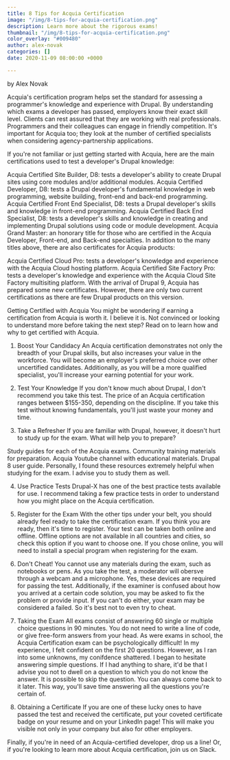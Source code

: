 ```yaml
---
title: 8 Tips for Acquia Certification
image: "/img/8-tips-for-acquia-certification.png"
description: Learn more about the rigorous exams!
thumbnail: "/img/8-tips-for-acquia-certification.png"
color_overlay: "#009480"
author: alex-novak
categories: []
date: 2020-11-09 08:00:00 +0000

---
```




by Alex Novak

Acquia's certification program helps set the standard for assessing a programmer's knowledge and experience with Drupal. By understanding which exams a developer has passed, employers know their exact skill level. Clients can rest assured that they are working with real professionals. Programmers and their colleagues can engage in friendly competition. It's important for Acquia too; they look at the number of certified specialists when considering agency-partnership applications.

If you're not familiar or just getting started with Acquia, here are the main certifications used to test a developer's Drupal knowledge:

Acquia Certified Site Builder, D8: tests a developer's ability to create Drupal sites using core modules and/or additional modules.
Acquia Certified Developer, D8: tests a Drupal developer's fundamental knowledge in web programming, website building, front-end and back-end programming.
Acquia Certified Front End Specialist, D8: tests a Drupal developer's skills and knowledge in front-end programming.
Acquia Certified Back End Specialist, D8: tests a developer's skills and knowledge in creating and implementing Drupal solutions using code or module development.
Acquia Grand Master: an honorary title for those who are certified in the Acquia Developer, Front-end, and Back-end specialties.
In addition to the many titles above, there are also certificates for Acquia products:

Acquia Certified Cloud Pro: tests a developer's knowledge and experience with the Acquia Cloud hosting platform.
Acquia Certified Site Factory Pro: tests a developer's knowledge and experience with the Acquia Cloud Site Factory multisiting platform.
With the arrival of Drupal 9, Acquia has prepared some new certificates. However, there are only two current certifications as there are few Drupal products on this version.

Getting Certified with Acquia
You might be wondering if earning a certification from Acquia is worth it. I believe it is. Not convinced or looking to understand more before taking the next step? Read on to learn how and why to get certified with Acquia.

1. Boost Your Candidacy
An Acquia certification demonstrates not only the breadth of your Drupal skills, but also increases your value in the workforce. You will become an employer's preferred choice over other uncertified candidates. Additionally, as you will be a more qualified specialist, you'll increase your earning potential for your work.

2. Test Your Knowledge
If you don't know much about Drupal, I don't recommend you take this test. The price of an Acquia certification ranges between $155-350, depending on the discipline. If you take this test without knowing fundamentals, you'll just waste your money and time.

3. Take a Refresher
If you are familiar with Drupal, however, it doesn't hurt to study up for the exam. What will help you to prepare?

Study guides for each of the Acquia exams.
Community training materials for preparation.
Acquia Youtube channel with educational materials.
Drupal 8 user guide.
Personally, I found these resources extremely helpful when studying for the exam. I advise you to study them as well.

4. Use Practice Tests
Drupal-X has one of the best practice tests available for use. I recommend taking a few practice tests in order to understand how you might place on the Acquia certification.

5. Register for the Exam
With the other tips under your belt, you should already feel ready to take the certification exam. If you think you are ready, then it's time to register. Your test can be taken both online and offline. Offline options are not available in all countries and cities, so check this option if you want to choose one. If you chose online, you will need to install a special program when registering for the exam.

6. Don't Cheat!
You cannot use any materials during the exam, such as notebooks or pens. As you take the test, a moderator will obersve through a webcam and a microphone. Yes, these devices are required for passing the test. Additionally, if the examiner is confused about how you arrived at a certain code solution, you may be asked to fix the problem or provide input. If you can't do either, your exam may be considered a failed. So it's best not to even try to cheat.

7. Taking the Exam
All exams consist of answering 60 single or multiple choice questions in 90 minutes. You do not need to write a line of code, or give free-form answers from your head. As were exams in school, the Acquia Certification exam can be psychologically difficult! In my experience, I felt confident on the first 20 questions. However, as I ran into some unknowns, my conifdence shattered. I began to hesitate answering simple questions. If I had anything to share, it'd be that I advise you not to dwell on a question to which you do not know the answer. It is possible to skip the question. You can always come back to it later. This way, you'll save time answering all the questions you're certain of.

8. Obtaining a Certificate
If you are one of these lucky ones to have passed the test and received the certificate, put your coveted certificate badge on your resume and on your LinkedIn page! This will make you visible not only in your company but also for other employers.

Finally, if you're in need of an Acquia-certified developer, drop us a line! Or, if you're looking to learn more about Acquia certification, join us on Slack.
